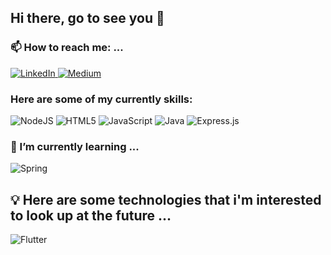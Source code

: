 ## Hi there, go to see you 👋

### 📫 How to reach me: ...
<div class = "get-in-touch">
    <a href = "https://www.linkedin.com/in/anderson-loiola-lima/">
        <img alt="LinkedIn" src="https://img.shields.io/badge/linkedin-%230077B5.svg?style=for-the-badge&logo=linkedin&logoColor=white"/> 
    </a>
    <a href = "https://medium.com/@subscriberandersom"> 
        <img alt="Medium" src="https://img.shields.io/badge/Medium-%23000000.svg?style=for-the-badge&logo=Medium&logoColor=white"/>
    </a>
</div>

### Here are some of my currently skills:
<div class = "obtained-skills"> 
    <img alt="NodeJS" src="https://img.shields.io/badge/node.js-%2343853D.svg?style=for-the-badge&logo=node-dot-js&logoColor=white"/>
    <img alt="HTML5" src="https://img.shields.io/badge/html5-%23E34F26.svg?style=for-the-badge&logo=html5&logoColor=white"/>
    <img alt="JavaScript" src="https://img.shields.io/badge/javascript-%23323330.svg?style=for-the-badge&logo=javascript&logoColor=%23F7DF1E"/>
    <img alt="Java" src="https://img.shields.io/badge/java-%23ED8B00.svg?style=for-the-badge&logo=java&logoColor=white"/>
    <img alt="Express.js" src="https://img.shields.io/badge/express.js-%23404d59.svg?style=for-the-badge&logo=express&logoColor=%2361DAFB"/>
</div>

### 🌱 I’m currently learning ...
<div class = "currently-pursuing-skills">
    <img alt="Spring" src="https://img.shields.io/badge/spring-%236DB33F.svg?style=for-the-badge&logo=spring&logoColor=white"/>
</div>


## 💡  Here are some technologies that i'm interested to look up at the future ...
<div class = "future-pursued-skills"> 
    <img alt="Flutter" src="https://img.shields.io/badge/Flutter-%2302569B.svg?style=for-the-badge&logo=Flutter&logoColor=white" />
</div>
<!--
**anderson2dev/anderson2dev** is a ✨ _special_ ✨ repository because its `README.md` (this file) appears on your GitHub profile.

Here are some ideas to get you started:

- 🔭 I’m currently working on ...
- 🌱 I’m currently learning ...
- 👯 I’m looking to collaborate on ...
- 🤔 I’m looking for help with ...
- 💬 Ask me about ...
- 📫 How to reach me: ...
- 😄 Pronouns: ...
- ⚡ Fun fact: ...
-->


